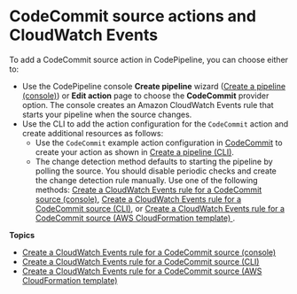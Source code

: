 # CodeCommit source actions and CloudWatch Events<a name="triggering"></a>

To add a CodeCommit source action in CodePipeline, you can choose either to: 
+ Use the CodePipeline console **Create pipeline** wizard \([Create a pipeline \(console\)](pipelines-create.md#pipelines-create-console)\) or **Edit action** page to choose the **CodeCommit** provider option\. The console creates an Amazon CloudWatch Events rule that starts your pipeline when the source changes\.
+ Use the CLI to add the action configuration for the `CodeCommit` action and create additional resources as follows:
  + Use the `CodeCommit` example action configuration in [CodeCommit](action-reference-CodeCommit.md) to create your action as shown in [Create a pipeline \(CLI\)](pipelines-create.md#pipelines-create-cli)\.
  + The change detection method defaults to starting the pipeline by polling the source\. You should disable periodic checks and create the change detection rule manually\. Use one of the following methods: [Create a CloudWatch Events rule for a CodeCommit source \(console\)](pipelines-trigger-source-repo-changes-console.md), [Create a CloudWatch Events rule for a CodeCommit source \(CLI\)](pipelines-trigger-source-repo-changes-cli.md), or [Create a CloudWatch Events rule for a CodeCommit source \(AWS CloudFormation template\) ](pipelines-trigger-source-repo-changes-cfn.md)\.

**Topics**
+ [Create a CloudWatch Events rule for a CodeCommit source \(console\)](pipelines-trigger-source-repo-changes-console.md)
+ [Create a CloudWatch Events rule for a CodeCommit source \(CLI\)](pipelines-trigger-source-repo-changes-cli.md)
+ [Create a CloudWatch Events rule for a CodeCommit source \(AWS CloudFormation template\)](pipelines-trigger-source-repo-changes-cfn.md)